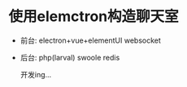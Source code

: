 # 使用elemctron构造聊天室
* 前台: electron+vue+elementUI	websocket
* 后台: php(larval) swoole redis



   开发ing...
